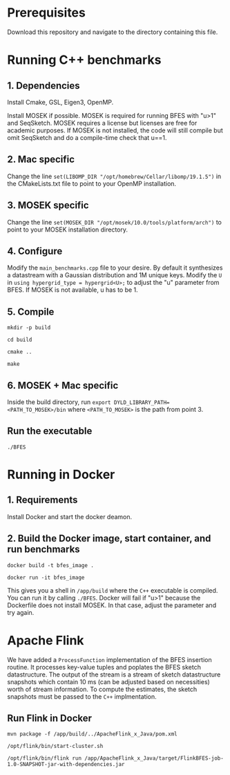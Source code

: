 # Prerequisites

Download this repository and navigate to the directory containing this file.

# Running C++ benchmarks

## 1. Dependencies

Install Cmake, GSL, Eigen3, OpenMP.

Install MOSEK if possible. MOSEK is required for running BFES with "u>1" and SeqSketch.
MOSEK requires a license but licenses are free for academic purposes.
If MOSEK is not installed, the code will still compile but omit SeqSketch and do a compile-time check that u==1.

## 2. Mac specific

Change the line ```set(LIBOMP_DIR "/opt/homebrew/Cellar/libomp/19.1.5")``` in the CMakeLists.txt file to point to your OpenMP installation.

## 3. MOSEK specific

Change the line ```set(MOSEK_DIR "/opt/mosek/10.0/tools/platform/arch")``` to point to your MOSEK installation directory.

## 4. Configure

Modify the ```main_benchmarks.cpp``` file to your desire. By default it synthesizes a datastream with a Gaussian distribution and 1M unique keys. Modify the ```U``` in ```using hypergrid_type = hypergrid<U>;``` to adjust the "u" parameter from BFES. If MOSEK is not available, u has to be 1.

## 5. Compile

```mkdir -p build```

```cd build```

```cmake ..```

```make```

## 6. MOSEK + Mac specific

Inside the build directory, run ```export DYLD_LIBRARY_PATH=<PATH_TO_MOSEK>/bin``` where ```<PATH_TO_MOSEK>``` is the path from point 3. 

## Run the executable

```./BFES```

# Running in Docker

## 1. Requirements

Install Docker and start the docker deamon.

## 2. Build the Docker image, start container, and run benchmarks

```docker build -t bfes_image .```

```docker run -it bfes_image```

This gives you a shell in ```/app/build``` where the ```C++``` executable is compiled.
You can run it by calling ```./BFES```.
Docker will fail if "u>1" because the Dockerfile does not install MOSEK. In that case, adjust the parameter and try again.

# Apache Flink

We have added a ```ProcessFunction``` implementation of the BFES insertion routine. 
It processes key-value tuples and poplates the BFES sketch datastructure.
The output of the stream is a stream of sketch datastructure snapshots which contain 10 ms (can be adjusted based on necessities) worth of stream information.
To compute the estimates, the sketch snapshots must be passed to the ```C++``` implmentation.

## Run Flink in Docker

```mvn package -f /app/build/../ApacheFlink_x_Java/pom.xml```

```/opt/flink/bin/start-cluster.sh```

```/opt/flink/bin/flink run /app/ApacheFlink_x_Java/target/FlinkBFES-job-1.0-SNAPSHOT-jar-with-dependencies.jar```


